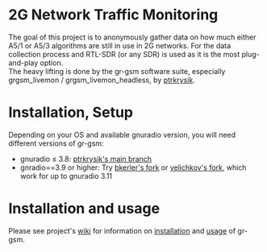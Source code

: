 # 2G Network Traffic Monitoring

The goal of this project is to anonymously gather data on how much either A5/1 or A5/3 algorithms are still in use in 2G networks.
For the data collection process and RTL-SDR (or any SDR) is used as it is the most plug-and-play option.  
The heavy lifting is done by the gr-gsm software suite, especially grgsm_livemon / grgsm_livemon_headless, by [ptrkrysik](https://github.com/ptrkrysik/gr-gsm).

# Installation, Setup

Depending on your OS and available gnuradio version, you will need different versions of gr-gsm:
* gnuradio $\leq$ 3.8: [ptrkrysik's main branch](https://github.com/ptrkrysik/gr-gsm)
* gnradio==3.9 or higher: Try [bkerler's fork](https://github.com/bkerler/gr-gsm) or [velichkov's fork](https://github.com/bkerler/gr-gsm), which work for up to gnuradio 3.11  


Installation and usage
======================
Please see project's [wiki](https://osmocom.org/projects/gr-gsm/wiki/index) for information on [installation](https://osmocom.org/projects/gr-gsm/wiki/Installation) and [usage](https://github.com/ptrkrysik/gr-gsm/wiki/Usage) of gr-gsm.
                
